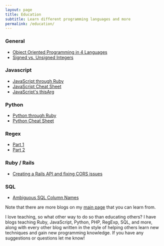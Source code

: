 ```yaml
---
layout: page
title: Education
subtitle: Learn different programming languages and more
permalink: /education/
---
```


### General

* [Object Oriented Programming in 4 Languages](https://mikemerin.github.io/Objected-Oriented-Languages/)
* [Signed vs. Unsigned Integers](https://mikemerin.github.io/Signed-Unsigned/)

### Javascript

* [JavaScript through Ruby](https://mikemerin.github.io/JS-through-Ruby/)
* [JavaScript Cheat Sheet](https://mikemerin.github.io/Javascript-Cheat-Sheet/)
* [JavaScript's thisArg](https://mikemerin.github.io/JS-thisArg/)

### Python

* [Python through Ruby](https://mikemerin.github.io/Python-through-Ruby/)
* [Python Cheat Sheet](https://mikemerin.github.io/Python-Cheat-Sheet/)

### Regex

* [Part 1](https://mikemerin.github.io/RegExp-1/)
* [Part 2](https://mikemerin.github.io/RegExp-2/)

### Ruby / Rails

* [Creating a Rails API and fixing CORS issues](https://mikemerin.github.io/Rails-API-cors/)

### SQL

* [Ambiguous SQL Column Names](https://mikemerin.github.io/Ambiguous-SQL-Column-Names/)

Note that there are more blogs on my [main page](https://mikemerin.github.io) that you can learn from.

I love teaching, so what other way to do so than educating others? I have blogs teaching Ruby, JavaScript, Python, PHP, RegExp, SQL, and more, along with every other blog written in the style of helping others learn new techniques and gain new programming knowledge. If you have any suggestions or questions let me know!

